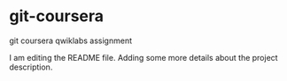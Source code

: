 # git-coursera
git coursera qwiklabs assignment

I am editing the README file. Adding some more details about the project description.

